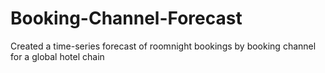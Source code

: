 # Booking-Channel-Forecast
Created a time-series forecast of roomnight bookings by booking channel for a global hotel chain
